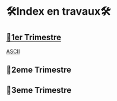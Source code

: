 # 🛠Index en travaux🛠

## [📙1er Trimestre](1er_trimestre)
   [ASCII](1er_trimestre/ASCII/ASCII_UTF8-Le_BN_pour_coder_les_caracteres.ipynb)

## 📕2eme Trimestre
## 📘3eme Trimestre
